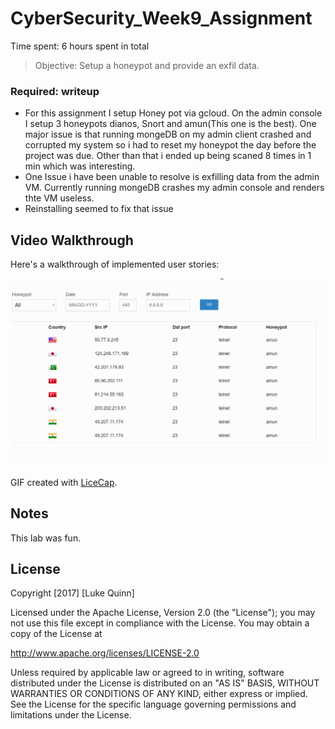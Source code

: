 # CyberSecurity_Week9_Assignment

Time spent: 6 hours spent in total

> Objective: Setup a honeypot and provide an exfil data.

### Required: writeup 
- For this assignment I setup Honey pot via gcloud. On the admin console I setup 3 honeypots dianos, Snort and amun(This one is the best). One major issue is that running mongeDB on my admin client crashed and corrupted my system so i had to reset my honeypot the day before the project was due. Other than that i ended up being scaned 8 times in 1 min which was interesting. 
- One Issue i have been unable to resolve is exfilling data from the admin VM. Currently running mongeDB crashes my admin console and renders thte VM useless.  
- Reinstalling seemed to fix that issue
## Video Walkthrough


Here's a walkthrough of implemented user stories:

<img src='https://github.com/lquinn2015/CyberSecurityCourse/blob/master/Attacks.gif' title='Video Walkthrough' width='' alt='Video Walkthrough' />

GIF created with [LiceCap](http://www.cockos.com/licecap/).

## Notes
This lab was fun.

## License

Copyright [2017] [Luke Quinn]

Licensed under the Apache License, Version 2.0 (the "License");
you may not use this file except in compliance with the License.
You may obtain a copy of the License at

http://www.apache.org/licenses/LICENSE-2.0

Unless required by applicable law or agreed to in writing, software
distributed under the License is distributed on an "AS IS" BASIS,
WITHOUT WARRANTIES OR CONDITIONS OF ANY KIND, either express or implied.
See the License for the specific language governing permissions and
limitations under the License.
